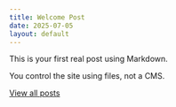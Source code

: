 ```yaml
---
title: Welcome Post
date: 2025-07-05
layout: default
---
```


This is your first real post using Markdown.

You control the site using files, not a CMS.

[View all posts](/posts)
